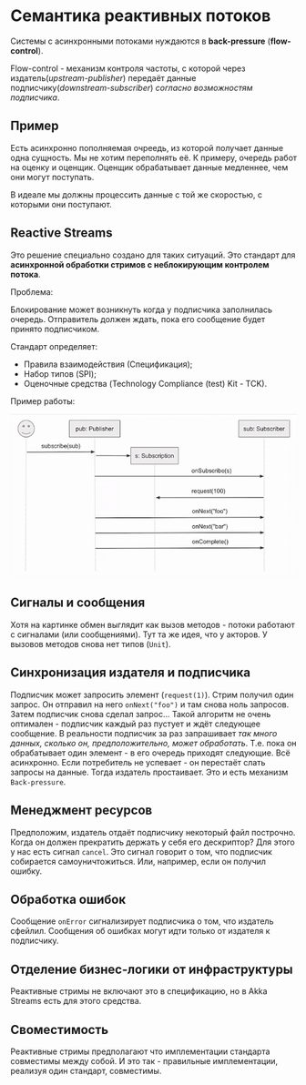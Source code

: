 # Семантика реактивных потоков

Системы с асинхронными потоками нуждаются в **back-pressure** (**flow-control**). 

Flow-control - механизм контроля частоты, с которой через издатель(*upstream-publisher*) передаёт данные подписчику(*downstream-subscriber*) *согласно возможностям подписчика*. 

## Пример

Есть асинхронно пополняемая очреедь, из которой получает данные одна сущность. Мы не хотим переполнять её. К примеру, очередь работ на оценку и оценщик. Оценщик обрабатывает данные медленнее, чем они могут поступать.

В идеале мы должны процессить данные с той же скоростью, с которыми они поступают.

## Reactive Streams

Это решение специально создано для таких ситуаций. Это стандарт для **асинхронной обработки стримов с неблокирующим контролем потока**.

Проблема:

Блокирование может возникнуть когда у подписчика заполнилась очередь. Отправитель должен ждать, пока его сообщение будет принято подписчиком. 

Стандарт определяет:

- Правила взаимодействия (Спецификация);
- Набор типов (SPI);
- Оценочные средства (Technology Compliance (test) Kit - TCK).

Пример работы:

![](img/scheme.png)

## Сигналы и сообщения

Хотя на картинке обмен выглядит как вызов методов - потоки работают с сигналами (или сообщениями). Тут та же идея, что у акторов. У вызовов методов снова нет типов (`Unit`). 

## Синхронизация издателя и подписчика

Подписчик может запросить элемент (`request(1)`). Стрим получил один запрос. Он отправил на него `onNext("foo")` и там снова ноль запросов. Затем подписчик снова сделал запрос... Такой алгоритм не очень оптимален - подписчик каждый раз пустует и ждёт следующее сообщение. В реальности подписчик за раз запрашивает *так много данных, сколько он, предположительно, может обработать*. Т.е. пока он обрабатывает один элемент - в его очередь приходят следующие. Всё асинхронно. Если потребитель не успевает - он перестаёт слать запросы на данные. Тогда издатель простаивает. Это и есть механизм `Back-pressure`. 

## Менеджмент ресурсов

Предположим, издатель отдаёт подписчику некоторый файл построчно. Когда он должен прекратить держать у себя его дескриптор? Для этого у нас есть сигнал `cancel`. Это сигнал говорит о том, что подписчик собирается самоуничтожиться. Или, например, если он получил ошибку.

## Обработка ошибок

Сообщение `onError` сигнализирует подписчика о том, что издатель сфейлил. Сообщения об ошибках могут идти только от издателя к подписчику.

## Отделение бизнес-логики от инфраструктуры

Реактивные стримы не включают это в спецификацию, но в Akka Streams есть для этого средства. 

## Своместимость

Реактивные стримы предполагают что имплементации стандарта совместимы между собой. И это так - правильные имплементации, реализуя один стандарт, совместимы.